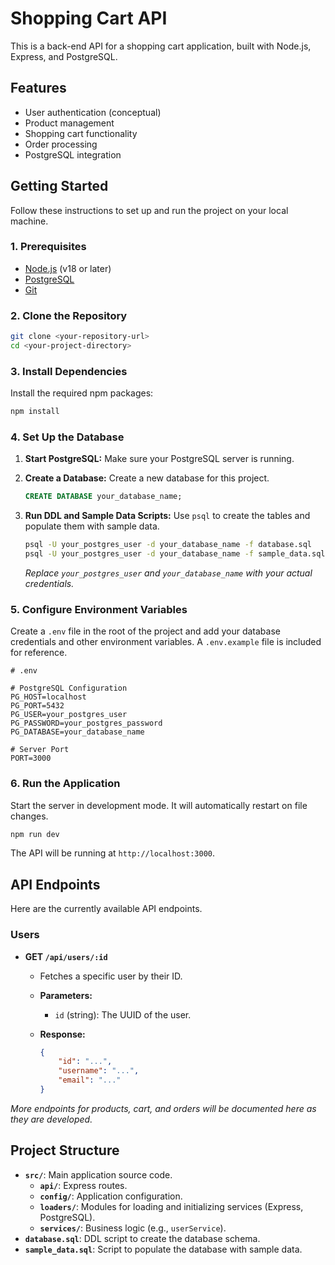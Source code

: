 # Shopping Cart API

This is a back-end API for a shopping cart application, built with Node.js, Express, and PostgreSQL.

## Features

- User authentication (conceptual)
- Product management
- Shopping cart functionality
- Order processing
- PostgreSQL integration

## Getting Started

Follow these instructions to set up and run the project on your local machine.

### 1. Prerequisites

- [Node.js](https://nodejs.org/) (v18 or later)
- [PostgreSQL](https://www.postgresql.org/)
- [Git](https://git-scm.com/)

### 2. Clone the Repository

```bash
git clone <your-repository-url>
cd <your-project-directory>
```

### 3. Install Dependencies

Install the required npm packages:

```bash
npm install
```

### 4. Set Up the Database

1.  **Start PostgreSQL:** Make sure your PostgreSQL server is running.

2.  **Create a Database:** Create a new database for this project.

    ```sql
    CREATE DATABASE your_database_name;
    ```

3.  **Run DDL and Sample Data Scripts:** Use `psql` to create the tables and populate them with sample data.

    ```bash
    psql -U your_postgres_user -d your_database_name -f database.sql
    psql -U your_postgres_user -d your_database_name -f sample_data.sql
    ```

    *Replace `your_postgres_user` and `your_database_name` with your actual credentials.*

### 5. Configure Environment Variables

Create a `.env` file in the root of the project and add your database credentials and other environment variables. A `.env.example` file is included for reference.

```env
# .env

# PostgreSQL Configuration
PG_HOST=localhost
PG_PORT=5432
PG_USER=your_postgres_user
PG_PASSWORD=your_postgres_password
PG_DATABASE=your_database_name

# Server Port
PORT=3000
```

### 6. Run the Application

Start the server in development mode. It will automatically restart on file changes.

```bash
npm run dev
```

The API will be running at `http://localhost:3000`.

## API Endpoints

Here are the currently available API endpoints.

### Users

-   **GET `/api/users/:id`**
    -   Fetches a specific user by their ID.
    -   **Parameters:**
        -   `id` (string): The UUID of the user.
    -   **Response:**

        ```json
        {
            "id": "...",
            "username": "...",
            "email": "..."
        }
        ```

*More endpoints for products, cart, and orders will be documented here as they are developed.*

## Project Structure

-   **`src/`**: Main application source code.
    -   **`api/`**: Express routes.
    -   **`config/`**: Application configuration.
    -   **`loaders/`**: Modules for loading and initializing services (Express, PostgreSQL).
    -   **`services/`**: Business logic (e.g., `userService`).
-   **`database.sql`**: DDL script to create the database schema.
-   **`sample_data.sql`**: Script to populate the database with sample data.
